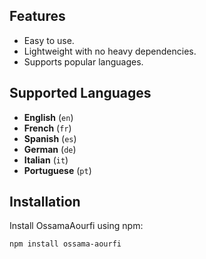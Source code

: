## Features

- Easy to use.
- Lightweight with no heavy dependencies.
- Supports popular languages.

## Supported Languages

- **English** (`en`)
- **French** (`fr`)
- **Spanish** (`es`)
- **German** (`de`)
- **Italian** (`it`)
- **Portuguese** (`pt`)

## Installation

Install OssamaAourfi using npm:

```bash
npm install ossama-aourfi
```
